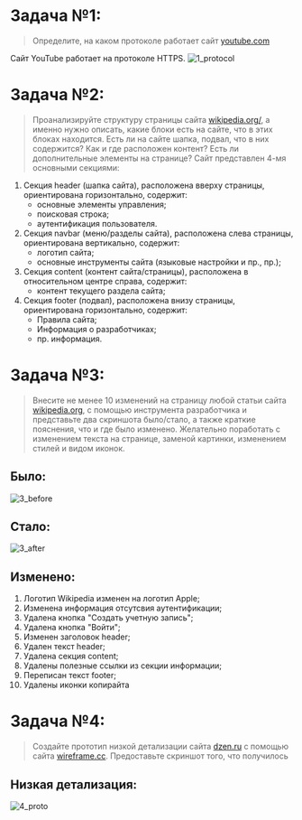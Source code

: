 # Задача №1:
> Определите, на каком протоколе работает сайт [youtube.com](https://youtube.com)

Сайт YouTube работает на протоколе HTTPS.
![1_protocol](https://dub01pap003files.storage.live.com/y4mGZUB2gIa7Fb5C6R9bMEuJzGRi2dPpZLaO54CSQtIAbK9eRLsJxWpe-dEJRX5XZ_52gkGUJohqWt1hZ849bXHpbJQ_Sm25Bl-IrvkV9Ht_zGxitugEELjKY1cF0IaUOPGbyFAcyHAXQivwGHxwgURS0m_AXJkxW75X7tQkVuKmaWxi6E8zmFDwX8aMTVds4BK?encodeFailures=1&width=1472&height=76)

# Задача №2:
> Проанализируйте структуру страницы сайта [wikipedia.org/](https://ru.wikipedia.org/), а именно нужно описать, какие блоки есть на сайте, что в этих блоках находится. Есть ли на сайте шапка, подвал, что в них содержится? Как и где расположен контент? Есть ли дополнительные элементы на странице?
Сайт представлен 4-мя основными секциями:

1. Секция header (шапка сайта), расположена вверху страницы, ориентирована горизонтально, содержит:
   - основные элементы управления;
   - поисковая строка;
   - аутентификация пользователя.
2. Секция navbar (меню/разделы сайта), расположена слева страницы, ориентирована вертикально, содержит:
   - логотип сайта;
   - основные инструменты сайта (языковые настройки и пр., пр.);
3. Секция content (контент сайта/страницы), расположена в относительном центре справа, содержит:
   - контент текущего раздела сайта;
4. Секция footer (подвал), расположена внизу страницы, ориентирована горизонтально, содержит:
   - Правила сайта;
   - Информация о разработчиках;
   - пр. информация.

# Задача №3:
> Внесите не менее 10 изменений на страницу любой статьи сайта [wikipedia.org](https://ru.wikipedia.org/), с помощью инструмента разработчика и представьте два скриншота было/стало, а также краткие пояснения, что и где было изменено. Желательно поработать с изменением текста на странице, заменой картинки, изменением стилей и видом иконок.

## Было:
![3_before](https://dub01pap003files.storage.live.com/y4m-xTLbQVYTWNi64V9eWCY912AaewNlXsDyvzGfcZFUW6AlQIbKOKlPZQJnKKCC9wA6DDKPNHPXMLzFgLgRn_25iRz2EVLvKwykOlgFJpY-k-FgSnYyYCe9uJ9lqWpquFKIhSc-JvjlDgHXvTgH0rnMllTsqdlgBSj51OoDiVHfqJTCYTB9s9cBswQ6Xw6SmF_?encodeFailures=1&width=3344&height=1940)

## Стало:
![3_after](https://dub01pap003files.storage.live.com/y4mwFY69TjXMPfIrjmGyek8bhgyU2gjqe5BmGM68f0JTPrOs00rGMeZrfFn_unJPZEq4CDqIWE6AHICUuj_aWhJPVQofutXHC9nkkPwV5QfOVPM_eGMUlfkO9bnW3Z64_rHxSqfezK-N1Bda9OZs4q1AcxL4Wc_P3HzoSFbe8QMjh9IDAuhQjNse-VwpaJXAann?encodeFailures=1&width=3104&height=1940)

## Изменено:
1. Логотип Wikipedia изменен на логотип Apple;
2. Изменена информация отсутсвия аутентификации;
3. Удалена кнопка "Создать учетную запись";
4. Удалена кнопка "Войти";
5. Изменен заголовок header;
6. Удален текст header;
7. Удалена секция content;
8. Удалены полезные ссылки из секции информации;
9. Переписан текст footer;
10. Удалены иконки копирайта

# Задача №4:
> Создайте прототип низкой детализации сайта [dzen.ru](https://dzen.ru/) с помощью сайта [wireframe.cc](https://wireframe.cc/). Предоставьте скриншот того, что получилось

## Низкая детализация:
![4_proto](https://dub01pap003files.storage.live.com/y4mcwDMNBEa6Z9G-iWQ7QvvmQXhcjm33vRTBSaOfy9QnDpDnMwPxac1Dlpb1iI2HbyMrVBDzPWVvgL7stLRHiK7sOHJjQfCKlBOx_oUCrGgVUa31a60W9T5iPsBUtH6sviN6X8jCYD-paGYPfgY9Qsb2bsmnI8Q5Hoq5ZH9AMVdFUCbGiTJc2gUvnZu5pLnQpGA?encodeFailures=1&width=514&height=318)
